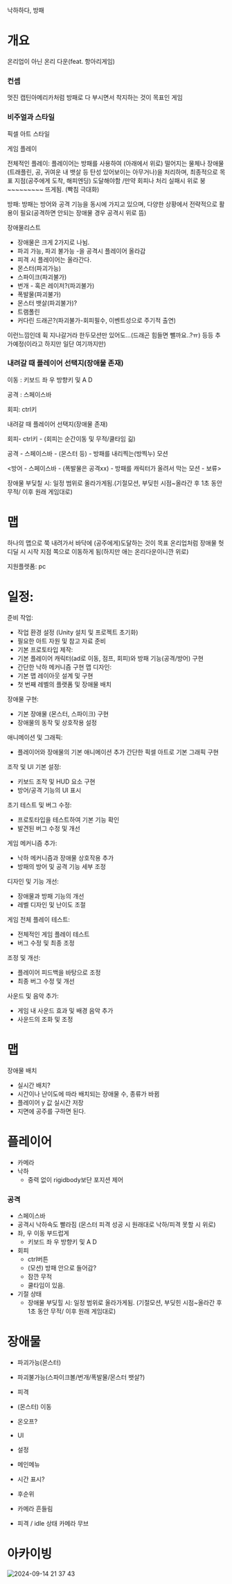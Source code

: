 낙하하다, 방패

# 개요
온리업이 아닌 온리 다운(feat. 항아리게임)


### 컨셉

멋진 캡틴아메리카처럼 방패로 다 부시면서 착지하는 것이 목표인 게임


### 비주얼과 스타일
픽셀 아트 스타일

게임 플레이

전체적인 플레이: 플레이어는 방패를 사용하여 (아래에서 위로) 떨어지는 물체나 장애물(트래플린, 공, 귀여운 내 뱃살 등 탄성 있어보이는 아무거나)을 처리하며, 최종적으로 목표 지점(공주에게 도착, 해피엔딩) 도달해야함 
/만약 회피나 처리 실패시 위로 붕~~~~~~~~~ 뜨게됨. (빡침 극대화)



방패: 방패는 방어와 공격 기능을 동시에 가지고 있으며, 다양한 상황에서 전략적으로 활용이 필요(공격하면 안되는 장애물 경우 공격시 위로 뜸)



장애물리스트
- 장애물은 크게 2가지로 나뉨.
- 파괴 가능, 파괴 불가능 -을 공격시 플레이어 올라감
- 피격 시 플레이어는 올라간다.
- 몬스터(파괴가능)
- 스파이크(파괴불가)
- 번개 - 혹은 레이저?(파괴불가)
- 폭발물(파괴불가)
- 몬스터 뱃살(파괴불가)?
- 트램폴린
- 커다린 드래곤?(파괴불가-회피필수, 이벤트성으로 주기적 출연)

이런느낌인데 휙 지나갈거라 한두모션만 있어도…(드래곤 힘들면 뺄까요..?ㅠ)
등등 추가예정(이라고 하지만 일단 여기까지만)

### 내려갈 때 플레이어 선택지(장애물 존재)
이동 : 키보드 좌 우 방향키 및 A D 

공격 : 스페이스바 

회피: ctrl키

내려갈 때 플레이어 선택지(장애물 존재)

회피- ctrl키 - (회피는 순간이동 및 무적/쿨타임 긺)

공격 - 스페이스바 - (몬스터 등) - 방패를 내리찍는(방찍누) 모션

<방어 - 스페이스바 - (폭발물은 공격xx) - 방패를 캐릭터가 올려서 막는 모션 - 보류>

장애물 부딪칠 시: 일정 범위로 올라가게됨.(기절모션, 부딪힌 시점~올라간 후 1초 동안 무적/ 이후 원래 게임대로) 


# 맵
하나의 맵으로 쭉 내려가서 바닥에 (공주에게)도달하는 것이 목표
온리업처럼 장애물 헛디딜 시 시작 지점 쪽으로 이동하게 됨(하지만 애는 온리다운이니깐 위로)

지원플렛폼: pc

# 일정:
준비 작업:
- 작업 환경 설정 (Unity 설치 및 프로젝트 초기화)
- 필요한 아트 자원 및 참고 자료 준비
- 기본 프로토타입 제작:
- 기본 플레이어 캐릭터(ad로 이동, 점프, 회피)와 방패 기능(공격/방어) 구현
- 간단한 낙하 메커니즘 구현
맵 디자인:
- 기본 맵 레이아웃 설계 및 구현
- 첫 번째 레벨의 플랫폼 및 장애물 배치
  
장애물 구현:
- 기본 장애물 (몬스터, 스파이크) 구현
- 장애물의 동작 및 상호작용 설정

애니메이션 및 그래픽:
- 플레이어와 장애물의 기본 애니메이션 추가 간단한 픽셀 아트로 기본 그래픽 구현

조작 및 UI 기본 설정:
- 키보드 조작 및 HUD 요소 구현
- 방어/공격 기능의 UI 표시

초기 테스트 및 버그 수정:
- 프로토타입을 테스트하여 기본 기능 확인
- 발견된 버그 수정 및 개선

게임 메커니즘 추가:
- 낙하 메커니즘과 장애물 상호작용 추가
- 방패의 방어 및 공격 기능 세부 조정

디자인 및 기능 개선:
- 장애물과 방패 기능의 개선
- 레벨 디자인 및 난이도 조절

게임 전체 플레이 테스트:
- 전체적인 게임 플레이 테스트
- 버그 수정 및 최종 조정

조정 및 개선:
- 플레이어 피드백을 바탕으로 조정
- 최종 버그 수정 및 개선

사운드 및 음악 추가:
- 게임 내 사운드 효과 및 배경 음악 추가
- 사운드의 조화 및 조정

# 맵
장애물 배치
- 실시간 배치?
- 시간이나 난이도에 따라 배치되는 장애물 수, 종류가 바뀜
- 플레이어 y 값 실시간 저장
- 지면에 공주를 구하면 된다.	

# 플레이어
- 카메라
- 낙하
    - 중력 없이 rigidbody보단 포지션 제어
### 공격
- 스페이스바
- 공격시 낙하속도 빨라짐 (몬스터 피격 성공 시 원래대로 낙하/피격 못할 시 위로)
- 좌, 우 이동 부드럽게
    - 키보드 좌 우 방향키 및 A D 
- 회피
    - ctrl버튼
    - (모션) 방패 안으로 들어감?
    - 잠깐 무적
    - 쿨타임이 있음.
- 기절 상태
    - 장애물 부딪힐 시: 일정 범위로 올라가게됨. (기절모션, 부딪힌 시점~올라간 후 1초 동안 무적/ 이후 원래 게임대로) 


# 장애물
- 파괴가능(몬스터)
- 파괴불가능(스파이크볼/번개/폭발물/몬스터 뱃살?)
- 피격
- (몬스터) 이동
- 온오프?
- UI
- 설정
- 메인메뉴
- 시간 표시?

- 후순위
- 카메라 흔들림
- 피격 /  idle 상태 카메라 무브


# 아카이빙

![2024-09-14 21 37 43](https://github.com/user-attachments/assets/2aa52508-cccf-4861-902f-d0ff16b8d783)



